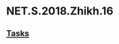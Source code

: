 # NET.S.2018.Zhikh.16
## [Tasks](https://github.com/AnzhelikaKravchuk/Training-Summer-Express-2018/tree/master/Day%2016)
